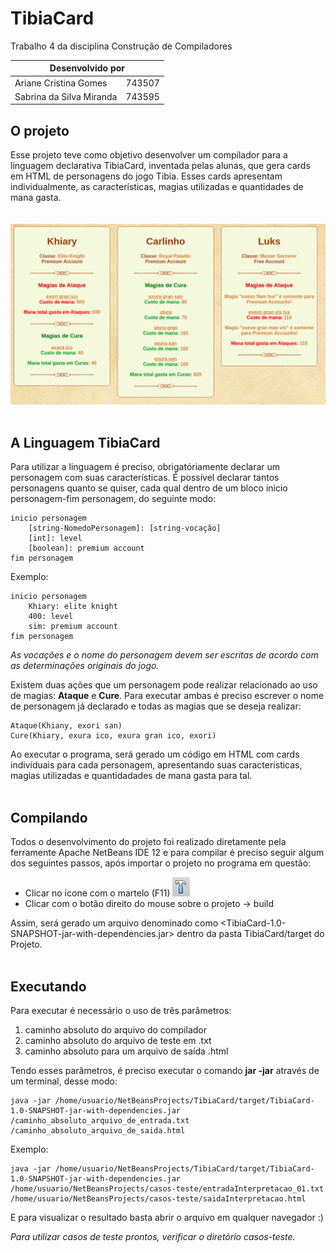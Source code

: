# TibiaCard

Trabalho 4 da disciplina Construção de Compiladores

<table>
  <thead>
    <tr>
      <th colspan='2'>Desenvolvido por</th>
    </tr>
  </thead>
    <tr>
      <td>Ariane Cristina Gomes</td>
      <td>743507</td>
    </tr>
    <tr>
      <td>Sabrina da Silva Miranda</td>
      <td>743595</td>
    </tr>
</table>


## O projeto
Esse projeto teve como objetivo desenvolver um compilador para a linguagem declarativa TibiaCard, inventada pelas alunas, que gera cards em HTML de personagens do jogo Tibia. 
Esses cards apresentam individualmente, as características, magias utilizadas e quantidades de mana gasta.
<br><br><br>
<img src=/imagens/exemplo_cards.png>
<br><br>
## A Linguagem TibiaCard
Para utilizar a linguagem é preciso, obrigatóriamente declarar um personagem com suas características. 
É possível declarar tantos personagens quanto se quiser, cada qual dentro de um bloco inicio personagem-fim personagem, do seguinte modo:

```
inicio personagem
	[string-NomedoPersonagem]: [string-vocação]
	[int]: level
	[boolean]: premium account
fim personagem
```

Exemplo:
```
inicio personagem
	Khiary: elite knight
	400: level
	sim: premium account
fim personagem
```
*As vocações e o nome do personagem devem ser escritas de acordo com as determinações originais do jogo.*


Existem duas ações que um personagem pode realizar relacionado ao uso de magias: **Ataque** e **Cure**. Para executar ambas é preciso escrever o nome de personagem já declarado e todas as magias que se deseja realizar:
```
Ataque(Khiany, exori san)
Cure(Khiary, exura ico, exura gran ico, exori)
```
Ao executar o programa, será gerado um código em HTML com cards individuais para cada personagem, apresentando suas características, magias utilizadas e quantidadades de mana gasta para tal.
<br><br>
## Compilando
Todos o desenvolvimento do projeto foi realizado diretamente pela ferramente Apache NetBeans IDE 12 e para compilar é preciso seguir algum dos seguintes passos, após importar o projeto no programa em questão:

* Clicar no ícone com o martelo (F11) <img src=imagens/build.png>
* Clicar com o botão direito do mouse sobre o projeto → build

Assim, será gerado um arquivo denominado como <TibiaCard-1.0-SNAPSHOT-jar-with-dependencies.jar> dentro da pasta TibiaCard/target do Projeto.
<br><br>
## Executando
Para executar é necessário o uso de três parâmetros:

1.  caminho absoluto do arquivo do compilador
2.  caminho absoluto do arquivo de teste em .txt
3.  caminho absoluto para um arquivo de saída .html

Tendo esses parâmetros, é preciso executar o comando **jar -jar** através de um terminal, desse modo:
```
java -jar /home/usuario/NetBeansProjects/TibiaCard/target/TibiaCard-1.0-SNAPSHOT-jar-with-dependencies.jar /caminho_absoluto_arquivo_de_entrada.txt /caminho_absoluto_arquivo_de_saida.html

```
Exemplo:
```
java -jar /home/usuario/NetBeansProjects/TibiaCard/target/TibiaCard-1.0-SNAPSHOT-jar-with-dependencies.jar /home/usuario/NetBeansProjects/casos-teste/entradaInterpretacao_01.txt /home/usuario/NetBeansProjects/casos-teste/saidaInterpretacao.html

```

E para visualizar o resultado basta abrir o arquivo em qualquer navegador :)

*Para utilizar casos de teste prontos, verificar o diretório casos-teste.*



